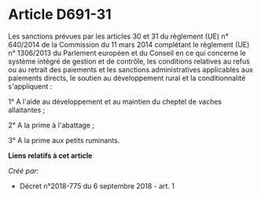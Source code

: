 # Article D691-31

Les sanctions prévues par les articles 30 et 31 du règlement (UE) n° 640/2014 de la Commission du 11 mars 2014 complétant le
règlement (UE) n° 1306/2013 du Parlement européen et du Conseil en ce qui concerne le système intégré de gestion et de
contrôle, les conditions relatives au refus ou au retrait des paiements et les sanctions administratives applicables aux
paiements directs, le soutien au développement rural et la conditionnalité s'appliquent :

1° A l'aide au développement et au maintien du cheptel de vaches allaitantes ;

2° A la prime à l'abattage ;

3° A la prime aux petits ruminants.

**Liens relatifs à cet article**

_Créé par_:

  - Décret n°2018-775 du 6 septembre 2018 - art. 1
